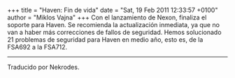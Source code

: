 +++
title = "Haven: Fin de vida"
date = "Sat, 19 Feb 2011 12:33:57 +0100"
author = "Miklos Vajna"
+++
Con el lanzamiento de Nexon, finaliza el soporte para Haven. Se recomienda la actualización inmediata, ya que no van a haber más correcciones de fallos de seguridad.
 Hemos solucionado 21 problemas de seguridad para Haven en medio año, esto es, de la FSA692 a la FSA712.  

  



---


 Traducido por Nekrodes.